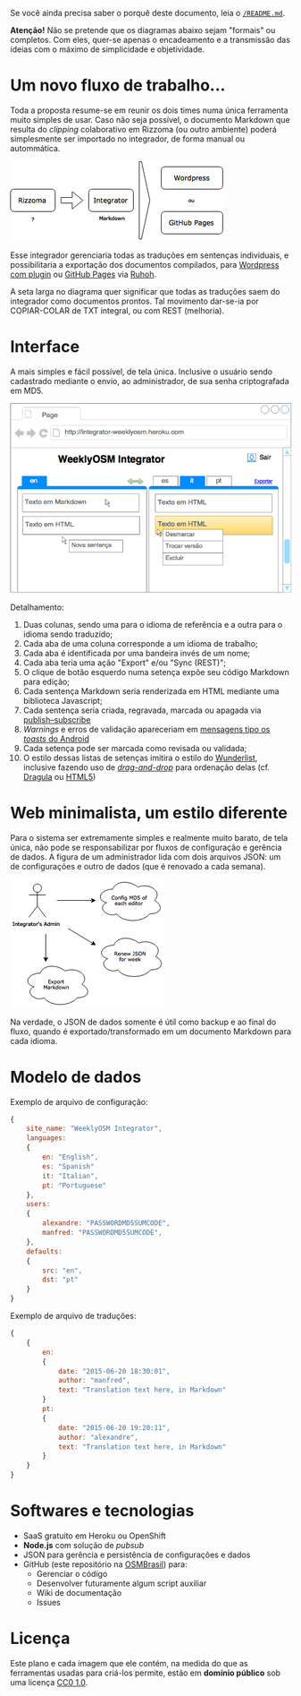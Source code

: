 Se você ainda precisa saber o porquê deste documento, leia o [`/README.md`](../README.md).

**Atenção!** Não se pretende que os diagramas abaixo sejam "formais" ou completos. Com eles, quer-se apenas o encadeamento e a transmissão das ideias com o máximo de simplicidade e objetividade.

# Um novo fluxo de trabalho...

Toda a proposta resume-se em reunir os dois times numa única ferramenta muito simples de usar. Caso não seja possível, o documento Markdown que resulta do _clipping_ colaborativo em Rizzoma (ou outro ambiente) poderá simplesmente ser importado no integrador, de forma manual ou autommática.

![workflow](workflow.png)

Esse integrador gerenciaria todas as traduções em sentenças individuais, e possibilitaria a exportação dos documentos compilados, para [Wordpress com plugin](http://www.elegantthemes.com/blog/tips-tricks/using-markdown-in-wordpress) ou [GitHub Pages](https://pages.github.com/) via [Ruhoh](http://ruhoh.com/).

A seta larga no diagrama quer significar que todas as traduções saem do integrador como documentos prontos. Tal movimento dar-se-ia por COPIAR-COLAR de TXT integral, ou com REST (melhoria).

# Interface

A mais simples e fácil possível, de tela única. Inclusive o usuário sendo cadastrado mediante o envio, ao administrador, de sua senha criptografada em MD5.

![mockup](mockup.png)

Detalhamento:

1. Duas colunas, sendo uma para o idioma de referência e a outra para o idioma sendo traduzido;
1. Cada aba de uma coluna corresponde a um idioma de trabalho;
1. Cada aba é identificada por uma bandeira invés de um nome;
1. Cada aba teria uma ação "Export" e/ou "Sync (REST)";
1. O clique de botão esquerdo numa setença expõe seu código Markdown para edição;
1. Cada sentença Markdown seria renderizada em HTML mediante uma biblioteca Javascript;
1. Cada sentença seria criada, regravada, marcada ou apagada via [publish–subscribe](https://en.wikipedia.org/wiki/Publish%E2%80%93subscribe_pattern)
1. _Warnings_ e erros de validação apareceriam em [mensagens tipo os _toasts_ do Android](http://www.devmedia.com.br/exibindo-mensagens-no-android-com-a-classe-toast/26668)
1. Cada setença pode ser marcada como revisada ou validada;
1. O estilo dessas listas de setenças imitira o estilo do [Wunderlist](https://www.wunderlist.com/), inclusive fazendo uso de [_drag-and-drop_](https://pt.wikipedia.org/wiki/Drag-and-drop) para ordenação delas (cf. [Dragula](http://hackpedia.com.br/instale-um-sistema-simples-de-drag-and-drop-na-sua-aplicacao-com-o-dragula/) ou [HTML5](http://www.html5rocks.com/pt/tutorials/dnd/basics/))

# Web minimalista, um estilo diferente

Para o sistema ser extremamente simples e realmente muito barato, de tela única, não pode se responsabilizar por fluxos de configuração e gerência de dados. A figura de um administrador lida com dois arquivos JSON: um de configurações e outro de dados (que é renovado a cada semana).

![usecases](usecases.png)

Na verdade, o JSON de dados somente é útil como backup e ao final do fluxo, quando é exportado/transformado em um documento Markdown para cada idioma.

# Modelo de dados

Exemplo de arquivo de configuração:
```js
{
	site_name: "WeeklyOSM Integrator",
    languages:
    {
    	en: "English",
        es: "Spanish"
        it: "Italian",
        pt: "Portuguese"
    },
    users:
    {
    	alexandre: "PASSWORDMD5SUMCODE",
        manfred: "PASSWORDMD5SUMCODE",
    },
    defaults:
    {
    	src: "en",
        dst: "pt"
    }
}
```

Exemplo de arquivo de traduções:
```js
{
    {
        en:
        {
            date: "2015-06-20 18:30:01",
            author: "manfred",
            text: "Translation text here, in Markdown"
        }
        pt:
        {
            date: "2015-06-20 19:20:11",
            author: "alexandre",
            text: "Translation text here, in Markdown"
        }
    }
}
```

# Softwares e tecnologias

- SaaS gratuito em Heroku ou OpenShift
- **Node.js** com solução de _pubsub_
- JSON para gerência e persistência de configurações e dados
- GitHub (este repositório na [OSMBrasil](https://github.com/OSMBrasil)) para:
  - Gerenciar o código
  - Desenvolver futuramente algum script auxiliar
  - Wiki de documentação
  - Issues

# Licença

Este plano e cada imagem que ele contém, na medida do que as ferramentas usadas para criá-los permite, estão em **domínio público** sob uma licença [CC0 1.0](https://creativecommons.org/publicdomain/zero/1.0/deed.pt_BR).